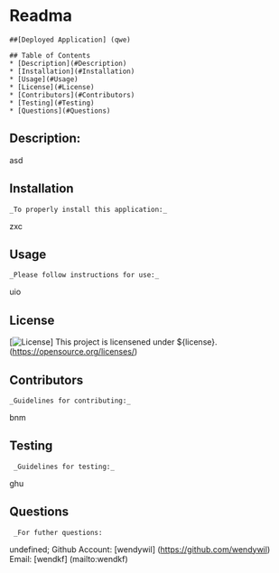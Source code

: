 # Readma
    ##[Deployed Application] (qwe)
    
    ## Table of Contents
    * [Description](#Description)
    * [Installation](#Installation)
    * [Usage](#Usage)
    * [License](#License)
    * [Contributors](#Contributors)
    * [Testing](#Testing)
    * [Questions](#Questions)
    
  ## Description:
  asd

  ## Installation
    _To properly install this application:_
  zxc

  ## Usage
    _Please follow instructions for use:_
  uio

  ## License
  [![License](https://img.shields.io/badge/License--blue.svg)]
  This project is licensened under ${license}.
  (https://opensource.org/licenses/)

  ## Contributors
    _Guidelines for contributing:_
  bnm

  ## Testing
     _Guidelines for testing:_
  ghu

  ## Questions
     _For futher questions: 
  undefined; 
   Github Account: [wendywil] (https://github.com/wendywil)
   Email: [wendkf] (mailto:wendkf)